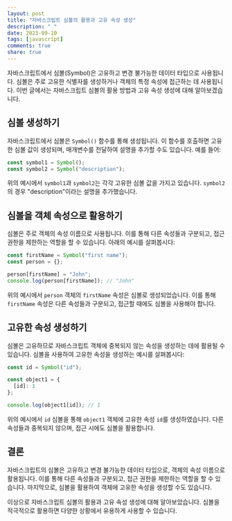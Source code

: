 ```yaml
---
layout: post
title: "자바스크립트 심볼의 활용과 고유 속성 생성"
description: " "
date: 2023-09-10
tags: [javascript]
comments: true
share: true
---
```


자바스크립트에서 심볼(Symbol)은 고유하고 변경 불가능한 데이터 타입으로 사용됩니다. 심볼은 주로 고유한 식별자를 생성하거나 객체의 특정 속성에 접근하는 데 사용됩니다. 이번 글에서는 자바스크립트 심볼의 활용 방법과 고유 속성 생성에 대해 알아보겠습니다.

## 심볼 생성하기

자바스크립트에서 심볼은 `Symbol()` 함수를 통해 생성됩니다. 이 함수를 호출하면 고유한 심볼 값이 생성되며, 매개변수를 전달하여 설명을 추가할 수도 있습니다. 예를 들어:

```javascript
const symbol1 = Symbol();
const symbol2 = Symbol("description");
```

위의 예시에서 `symbol1`과 `symbol2`는 각각 고유한 심볼 값을 가지고 있습니다. `symbol2`의 경우 "description"이라는 설명을 추가했습니다.

## 심볼을 객체 속성으로 활용하기

심볼은 주로 객체의 속성 이름으로 사용됩니다. 이를 통해 다른 속성들과 구분되고, 접근 권한을 제한하는 역할을 할 수 있습니다. 아래의 예시를 살펴봅시다:

```javascript
const firstName = Symbol("first name");
const person = {};

person[firstName] = "John";
console.log(person[firstName]); // "John"
```

위의 예시에서 `person` 객체의 `firstName` 속성은 심볼로 생성되었습니다. 이를 통해 `firstName` 속성은 다른 속성들과 구분되고, 접근할 때에도 심볼을 사용해야 합니다.

## 고유한 속성 생성하기

심볼은 고유하므로 자바스크립트 객체에 중복되지 않는 속성을 생성하는 데에 활용될 수 있습니다. 심볼을 사용하여 고유한 속성을 생성하는 예시를 살펴봅시다:

```javascript
const id = Symbol("id");

const object1 = {
  [id]: 1
};

console.log(object1[id]); // 1
```

위의 예시에서 `id` 심볼을 통해 `object1` 객체에 고유한 속성 `id`를 생성하였습니다. 다른 속성들과 중복되지 않으며, 접근 시에도 심볼을 활용합니다.

## 결론

자바스크립트의 심볼은 고유하고 변경 불가능한 데이터 타입으로, 객체의 속성 이름으로 활용됩니다. 이를 통해 다른 속성들과 구분되고, 접근 권한을 제한하는 역할을 할 수 있습니다. 마지막으로, 심볼을 활용하여 객체에 고유한 속성을 생성할 수도 있습니다.

이상으로 자바스크립트 심볼의 활용과 고유 속성 생성에 대해 알아보았습니다. 심볼을 적극적으로 활용하면 다양한 상황에서 유용하게 사용할 수 있습니다.